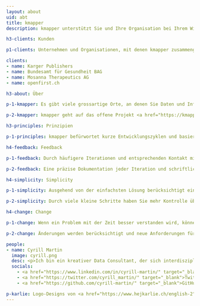 ```yaml
---
layout: about
uid: abt
title: kmapper
description: kmapper unterstützt Sie und Ihre Organisation bei Ihrem Wissensprojekt und basiert auf den Prinzipien Feedback, Simplicity und Change

h3-clients: Kunden

p1-clients: Unternehmen und Organisationen, mit denen kmapper zusammengearbeitet hat&#58;

clients:
- name: Karger Publishers
- name: Bundesamt für Gesundheit BAG
- name: Mosanna Therapeutics AG
- name: openfirst.ch

h3-about: Über

p-1-kmapper: Es gibt viele grossartige Orte, an denen Sie Daten und Informationen aus Ihrem Wissensbereich nutzen und teilen können. Technologie ist nur ein Werkzeug, um dies zu tun. kmapper ist ein Ein-Personen-Unternehmen, das Sie bei der Kuration, Organisation und Publikation Ihrer Daten und Informationen unterstützt. kmappers bevorzugter Ort dafür ist das Web, und Web-Technologien sind die besten Werkzeuge dazu.

p-2-kmapper: kmapper geht auf das offene Projekt <a href="https://kmapper.org" target="_blank">kmapper.org</a> zurück. Ein Tool, das Open Access-Forschungsartikel nutzt, um Themen in einem interdisziplinären Kontext zu visualisieren.

h3-principles: Prinzipien

p-1-principles: kmapper befürwortet kurze Entwicklungszyklen und basiert auf den Prinzipien <b>Feedback</b>, <b>Simplicity</b> und <b>Change</b>.

h4-feedback: Feedback

p-1-feedback: Durch häufigere Iterationen und entsprechenden Kontakt mit Ihnen, erhalten Sie einen klaren Einblick in die Entwicklung. Sie können Feedback geben und die Entwicklung nach Bedarf steuern.

p-2-feedback: Eine präzise Dokumentation jeder Iteration und schriftliches Feedback vermeiden kostspielige Besprechungen.

h4-simplicity: Simplicity

p-1-simplicity: Ausgehend von der einfachsten Lösung berücksichtigt ein Produkt die aktuell nötigen Anforderungen.

p-2-simplicity: Durch viele kleine Schritte haben Sie mehr Kontrolle über den Entwicklungsprozess und das zu entwickelnde Produkt.

h4-change: Change

p-1-change: Wenn ein Problem mit der Zeit besser verstanden wird, können sich Ihre Anforderungen ändern.

p-2-change: Änderungen werden berücksichtigt und neue Anforderungen für die nächste Iteration geplant.

people:
- name: Cyrill Martin
  image: cyrill.png
  desc: <p>Ich bin ein kreativer Data Consultant, der sich interdisziplinären Perspektiven auf die Informationsbeschaffung und den Wissenstransfer gewidmet hat - erfahren in der Strukturierung von Daten und Inhalten für Mensch und Maschine.</p><p>Ich habe im Forschungs- und Verlagswesen gearbeitet, bevor ich die kmapper GmbH gegründet habe. Hier können Sie einen Blick in meinen Lebenslauf werfen&#58; <a href="https://cyrill-martin.github.io/" target="_blank">cyrill-martin.github.io</a>.</p>
  socials:
    - <a href="https://www.linkedin.com/in/cyrill-martin/" target="_blank">LinkedIn</a>
    - <a href="https://twitter.com/cyrill_martin/" target="_blank">Twitter</a>
    - <a href="https://github.com/cyrill-martin/" target="_blank">GitHub</a>

p-karlie: Logo-Designs von <a href="https://www.hejkarlie.ch/english-2" target="_blank">Karlie GmbH</a>.
---
```

